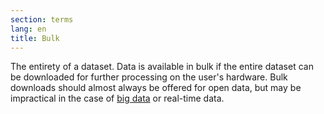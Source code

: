 ```yaml
---
section: terms
lang: en
title: Bulk 
---
```

The entirety of a dataset. Data is available in bulk if the entire dataset can be downloaded for further processing on the user's hardware. Bulk downloads should almost always be offered for open data, but may be impractical in the case of [big data](/glossary/en/terms/big-data/) or real-time data.
